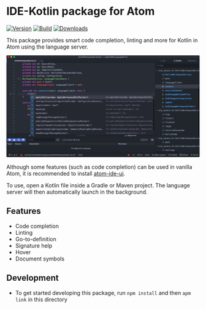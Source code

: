 # IDE-Kotlin package for Atom

[![Version](https://img.shields.io/apm/v/ide-kotlin)](https://atom.io/packages/ide-kotlin)
[![Build](https://img.shields.io/github/workflow/status/fwcd/atom-ide-kotlin/Build)](https://github.com/fwcd/atom-ide-kotlin/actions/workflows/build.yml)
[![Downloads](https://img.shields.io/apm/dm/ide-kotlin)](https://atom.io/packages/ide-kotlin)

This package provides smart code completion, linting and more for Kotlin in Atom using the language server.

![Screenshot](https://raw.githubusercontent.com/fwcd/atom-ide-kotlin/master/screenshot.png)

Although some features (such as code completion) can be used in vanilla Atom, it is recommended to install [atom-ide-ui](https://atom.io/packages/atom-ide-ui).

To use, open a Kotlin file inside a Gradle or Maven project. The language server will then automatically launch in the background.

## Features

* Code completion
* Linting
* Go-to-definition
* Signature help
* Hover
* Document symbols

## Development

* To get started developing this package, run `npm install` and then `apm link` in this directory
